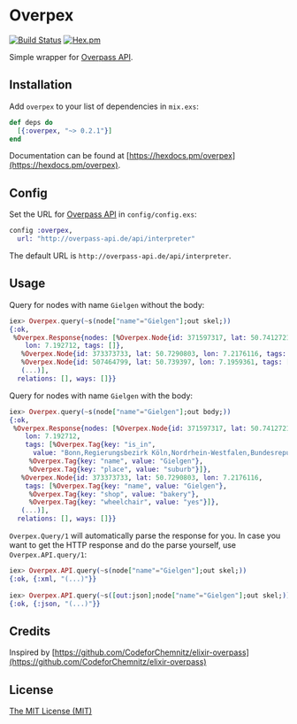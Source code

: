 # Overpex

[![Build Status](https://travis-ci.org/brunoasantos/overpex.svg?branch=master)](https://travis-ci.org/brunoasantos/overpex)
[![Hex.pm](https://img.shields.io/hexpm/v/overpex.svg)](https://hex.pm/packages/overpex)

Simple wrapper for [Overpass API](https://wiki.openstreetmap.org/wiki/Overpass_API).

## Installation

Add `overpex` to your list of dependencies in `mix.exs`:

```elixir
def deps do
  [{:overpex, "~> 0.2.1"}]
end
```

Documentation can be found at [https://hexdocs.pm/overpex](https://hexdocs.pm/overpex).

## Config

Set the URL for [Overpass API](https://wiki.openstreetmap.org/wiki/Overpass_API) in `config/config.exs`:

```elixir
config :overpex,
  url: "http://overpass-api.de/api/interpreter"
```

The default URL is `http://overpass-api.de/api/interpreter`.

## Usage

Query for nodes with name `Gielgen` without the body:

```elixir
iex> Overpex.query(~s(node["name"="Gielgen"];out skel;))
{:ok,
 %Overpex.Response{nodes: [%Overpex.Node{id: 371597317, lat: 50.7412721,
    lon: 7.192712, tags: []},
   %Overpex.Node{id: 373373733, lat: 50.7290803, lon: 7.2176116, tags: []},
   %Overpex.Node{id: 507464799, lat: 50.739397, lon: 7.1959361, tags: []},
   (...)],
  relations: [], ways: []}}
```

Query for nodes with name `Gielgen` with the body:

```elixir
iex> Overpex.query(~s(node["name"="Gielgen"];out body;))
{:ok,
 %Overpex.Response{nodes: [%Overpex.Node{id: 371597317, lat: 50.7412721,
    lon: 7.192712,
    tags: [%Overpex.Tag{key: "is_in",
      value: "Bonn,Regierungsbezirk Köln,Nordrhein-Westfalen,Bundesrepublik Deutschland,Europe"},
     %Overpex.Tag{key: "name", value: "Gielgen"},
     %Overpex.Tag{key: "place", value: "suburb"}]},
   %Overpex.Node{id: 373373733, lat: 50.7290803, lon: 7.2176116,
    tags: [%Overpex.Tag{key: "name", value: "Gielgen"},
     %Overpex.Tag{key: "shop", value: "bakery"},
     %Overpex.Tag{key: "wheelchair", value: "yes"}]},
   (...)],
  relations: [], ways: []}}
```

`Overpex.Query/1` will automatically parse the response for you. In case you want to get the HTTP response and do the parse yourself, use `Overpex.API.query/1`:

```elixir
iex> Overpex.API.query(~s(node["name"="Gielgen"];out skel;))
{:ok, {:xml, "(...)"}}
  
iex> Overpex.API.query(~s([out:json];node["name"="Gielgen"];out skel;))
{:ok, {:json, "(...)"}}
```

## Credits

Inspired by [https://github.com/CodeforChemnitz/elixir-overpass](https://github.com/CodeforChemnitz/elixir-overpass)

## License

[The MIT License (MIT)](https://github.com/brunoasantos/overpex/blob/master/LICENSE)
